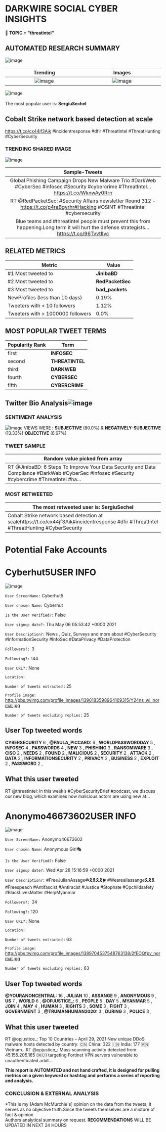 # DARKWIRE SOCIAL CYBER INSIGHTS 
&#x1F34E; **TOPIC = "threatintel"**

## AUTOMATED RESEARCH SUMMARY
  ![image](darkLogo.png)   

|  Trending  |   Images | 
:-------------------------:|:-------------------------:
|  ![image](assets/threatintel/imageFile1.jpg)     <img width=200/> | ![image](assets/threatintel/imageFile2.jpg) <img width=200/> |   
 
 
![image](assets/threatintel/TWEETS.png)
<br></br>
The most popular user is: **SergiuSechel**  
 

## Cobalt Strike network based detection at scale
https://t.co/cx44jf3Aik
#incidentresponse #dfir #ThreatIntel #ThreatHunting #CyberSecurity 

  




### TRENDING SHARED IMAGE

![image](assets/threatintel/twitterPostedImage.png)



|                **Sample-Tweets**        |
| :-------------: |
| Global Phishing Campaign Drops New Malware Trio #DarkWeb #CyberSec #infosec #Security #cybercrime #ThreatIntel… https://t.co/WknwAy0Rrn |
| RT @RedPacketSec: #Security Affairs newsletter Round 312 - https://t.co/p4reBgvrhr#Hacking #OSINT #Threatintel #cybersecurity |
| Blue teams and #threatintel people must prevent this from happening.Long term it will hurt the defense strategists… https://t.co/96TvvtIIvc |

## RELATED METRICS<br>
| Metric | Value |
| ------------- | ------------- |
| #1 Most tweeted to  | **JinibaBD** |
| #2 Most tweeted to  | **RedPacketSec** |
| #3 Most tweeted to  | **bad_packets** |
| NewProfiles (less than 10 days) | 0.19%  |
| Tweeters with < 10 followers  | 1.12%|
| Tweeters with > 1000000 followers  | 0.0%  |



## MOST POPULAR TWEET TERMS 


| Popularity Rank  | Term |
| ------------- | ------------- |
| first  | **INFOSEC**  |
| second  | **THREATINTEL**  |
| third  | **DARKWEB** |
| fourth  | **CYBERSEC**  |
| fifth  | **CYBERCRIME**  |


## Twitter Bio Analysis![image](assets/threatintel/BIO.png)
### SENTIMENT ANALYSIS
![image](assets/threatintel/sentiment.png)
VIEWS WERE : **SUBJECTIVE**  (80.0%) & **NEGATIVELY-SUBJECTIVE** (13.33%) **OBJECTIVE** (6.67%)

### TWEET SAMPLE 
| Random value picked from array |
| ------------- |
|RT @JinibaBD: 6 Steps To Improve Your Data Security and Data Compliance  #DarkWeb #CyberSec #infosec #Security #cybercrime #ThreatIntel #ha… |

### MOST RETWEETED 

| The most retweeted user is: **SergiuSechel**  |
| ------------- |
| Cobalt Strike network based detection at scalehttps://t.co/cx44jf3Aik#incidentresponse #dfir #ThreatIntel #ThreatHunting #CyberSecurity |

# Potential Fake Accounts
 
# Cyberhut5USER INFO
![image](http://pbs.twimg.com/profile_images/1390183598964109315/Y24ns_wI_normal.jpg)
 
`User ScreenName:` Cyberhut5 
 
`User chosen Name:` Cyberhut 
 
`Is the User Verified?:` False 
 
`User signup date?:` Thu May 06 05:53:42 +0000 2021 
 
`User Description?:` News , Quiz, Surveys and more about #CyberSecurity #InformationSecurity #InfoSec #DataPrivacy #DataProtection 
 
`Followers?: `3 
 
`Following?:` 144 
 
`User URL?:` None 
 
`Location:`  
 
`Number of tweets extracted`  : 25 
 
`Profile image:` http://pbs.twimg.com/profile_images/1390183598964109315/Y24ns_wI_normal.jpg 
 
`Number of tweets excluding replies:` 25 
 

 

 
## User Top tweeted words 
 
**CYBERSECURITY** 6 , **@PAULA_PICCARD:** 6 , **WORLDPASSWORDDAY** 5 , **INFOSEC** 4 , **PASSWORDS** 4 , **NEW** 3 , **PHISHING** 3 , **RANSOMWARE** 3 , **CISO** 2 , **NEEDS** 2 , **FOUND** 2 , **MALICIOUS** 2 , **SECURITY** 2 , **ATTACK** 2 , **DATA** 2 , **INFORMATIONSECURITY** 2 , **PRIVACY** 2 , **BUSINESS** 2 , **EXPLOIT** 2 , **PASSWORD** 2 , 
 
## What this user tweeted
 
RT @threatintel: In this week’s #CyberSecurityBrief #podcast, we discuss our new blog, which examines how malicious actors are using new at…
 
# Anonymo46673602USER INFO
![image](http://pbs.twimg.com/profile_images/1389704537548763138/2fEOQfpv_normal.jpg)
 
`User ScreenName:` Anonymo46673602 
 
`User chosen Name:` Anonymous Girl🎭 
 
`Is the User Verified?:` False 
 
`User signup date?:` Wed Apr 28 15:16:59 +0000 2021 
 
`User Description?:` #FreeJulianAssage☘️🎗️🎗️🎗️🎗️🍀 #Weareallassange🎗️🎗️🎗️#Freespeach #Antifascist #Antiracist #Justice #Stophate #Opchildsafety #BlackLivesMatter #HelpMyanmar 
 
`Followers?: `34 
 
`Following?:` 120 
 
`User URL?:` None 
 
`Location:`  
 
`Number of tweets extracted`  : 63 
 
`Profile image:` http://pbs.twimg.com/profile_images/1389704537548763138/2fEOQfpv_normal.jpg 
 
`Number of tweets excluding replies:` 63 
 

 

 
## User Top tweeted words 
 
**@YOURANONCENTRAL:** 16 , **JULIAN** 10 , **ASSANGE** 9 , **ANONYMOUS** 9 , **US** 7 , **WORLD** 6 , **@OPJUSTICE_:** 6 , **PEOPLE** 5 , **DAY** 5 , **MYANMAR** 5 , **JOIN** 4 , **MAY** 4 , **HUMAN** 3 , **RIGHTS** 3 , **SOME** 3 , **FIGHT** 3 , **GOVERNMENT** 3 , **@TRUMANHUMAN2020:** 3 , **DURING** 3 , **POLICE** 3 , 
 
## What this user tweeted
 
RT @opjustice_: Top 10 Countries – April 29, 2021
New unique DDoS malware hosts detected by country:
🇨🇳 China: 322
🇮🇳 India: 177
🇻🇳 Vietnam…RT @opjustice_: Mass scanning activity detected from 45.155.205.165 (🇷🇺) targeting Fortinet VPN servers vulnerable to unauthenticated arbit…
 

<b> This report is AUTOMATED and not hand crafted, it is designed for pulling metrics on a given keyword or hashtag and performs a series of reporting and analysis.</b>  
### CONCLUSION & EXTERNAL ANALYSIS

*This is my [Adam McMurchie`s] opinion on the data from the tweets, it serves as no objective truth.Since the tweets themselves are a mixture of fact & opinion.<br>
Authors analytical summary on request.
**RECOMMENDATIONS** WILL BE UPDATED IN NEXT  24 HOURS <br>